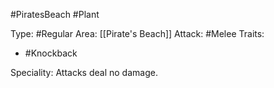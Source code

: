 #PiratesBeach #Plant 

Type: #Regular 
Area: [[Pirate's Beach]]
Attack: #Melee
Traits:
- #Knockback

Speciality: Attacks deal no damage.